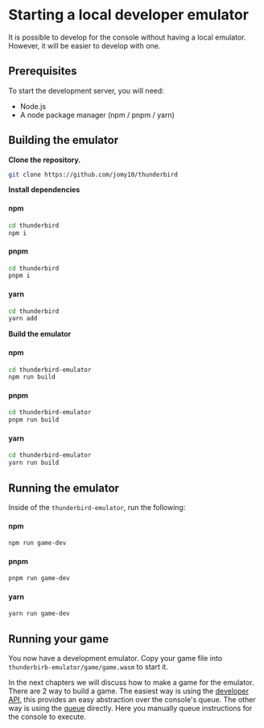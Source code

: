 # Starting a local developer emulator

It is possible to develop for the console without having a local emulator.
However, it will be easier to develop with one.

## Prerequisites

To start the development server, you will need:

- Node.js
- A node package manager (npm / pnpm / yarn)

## Building the emulator

**Clone the repository.**

```sh
git clone https://github.com/jomy10/thunderbird
```

**Install dependencies**

<!-- tabs:start -->

#### **npm**

```sh
cd thunderbird
npm i
```

#### **pnpm**

```sh
cd thunderbird
pnpm i
```

#### **yarn**

```sh
cd thunderbird
yarn add
```

<!-- tabs:end -->

**Build the emulator**

<!-- tabs:start -->

#### **npm**

```sh
cd thunderbird-emulator
npm run build
```

#### **pnpm**

```sh
cd thunderbird-emulator
pnpm run build
```

#### **yarn**

```sh
cd thunderbird-emulator
yarn run build
```

<!-- tabs:end -->

## Running the emulator

Inside of the `thunderbird-emulator`, run the following:

<!-- tabs:start -->

#### **npm**

```sh
npm run game-dev
```

#### **pnpm**

```sh
pnpm run game-dev
```

#### **yarn**

```sh
yarn run game-dev
```

<!-- tabs:end -->

## Running your game

You now have a development emulator. Copy your game file into
`thunderbirb-emulator/game/game.wasm` to start it. 

In the next chapters we will discuss how to make a game for the emulator.
There are 2 way to build a game. The easiest way is using the [developer API](developer-api),
this provides an easy abstraction over the console's queue. The other way is using
the [queue](queue) directly. Here you manually queue instructions for the console to execute.
